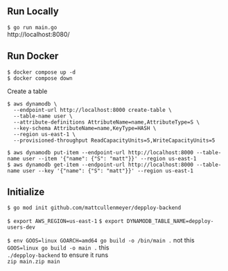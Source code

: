 ## Run Locally

`$ go run main.go`  
http://localhost:8080/

## Run Docker

`$ docker compose up -d`  
`$ docker compose down`

Create a table

```
$ aws dynamodb \
  --endpoint-url http://localhost:8000 create-table \
  --table-name user \
  --attribute-definitions AttributeName=name,AttributeType=S \
  --key-schema AttributeName=name,KeyType=HASH \
  --region us-east-1 \
  --provisioned-throughput ReadCapacityUnits=5,WriteCapacityUnits=5
```

`$ aws dynamodb put-item --endpoint-url http://localhost:8000 --table-name user --item '{"name": {"S": "matt"}}' --region us-east-1`  
`$ aws dynamodb get-item --endpoint-url http://localhost:8000 --table-name user --key '{"name": {"S": "matt"}}' --region us-east-1`

## Initialize

`$ go mod init github.com/mattcullenmeyer/depploy-backend`

`$ export AWS_REGION=us-east-1`
`$ export DYNAMODB_TABLE_NAME=depploy-users-dev`

`$ env GOOS=linux GOARCH=amd64 go build -o /bin/main .` not this
`GOOS=linux go build -o main .` this  
`./depploy-backend` to ensure it runs  
`zip main.zip main`
